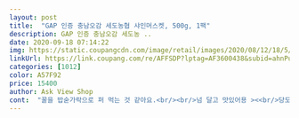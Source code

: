 ```yaml
---
layout: post 
title:  "GAP 인증 충남오감 세도농협 샤인머스켓, 500g, 1팩" 
description: GAP 인증 충남오감 세도농 ..
date: 2020-09-18 07:14:22 
img: https://static.coupangcdn.com/image/retail/images/2020/08/12/18/5/198e73f0-73d6-46a4-8f58-0ef16e2517c4.jpg 
linkUrl: https://link.coupang.com/re/AFFSDP?lptag=AF3600438&subid=ahnPublicAsk&pageKey=1976645210&itemId=3362456732&vendorItemId=71349193502&traceid=V0-113-7678eb4f0734f2e1 
categories: [1012] 
color: A57F92 
price: 15400 
author: Ask View Shop 
cont:  "꿀을 밥숟가락으로 퍼 먹는 것 같아요.<br/><br/>넘 달고 맛있어용 ><<br/>당도하나는 엄청납니다<br/>무른 듯한 알아 더러 있었지만<br/>배송도 넘 빨라서 깜짝 놀랐어요!) 회사에서 간식으로 맛있게 넘 잘먹었습니다❤️<br/>아이스팩 동봉하여 신선하게 왔습니당<br/>잘 받으셨다고 사진 보내주셨는데 맛있게 드셨으면 좋겠네용 )<br/>제가 먹고 재구매해서 남자친구네 집에 선물했어요!<br/>포장은 사진처럼 깔끔한 편이지만 무른 것이 있어 별점을 반개 뺏네요<br/>" 
---
```

